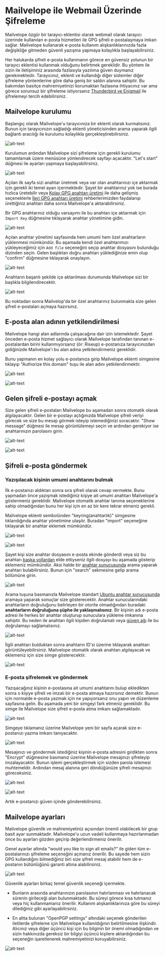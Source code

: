 # Mailvelope ile Webmail Üzerinde Şifreleme

Mailvelope özgür bir tarayıcı eklentisi olarak webmail olarak tarayıcı üzerinde kullanılan e-posta hizmetleri ile GPG şifreli e-postalaşmaya imkan sağlar. Mailvelope kullanarak e-posta kullanım alışkanlıklarınızda fazla değişikliğe gitmeden güvenli yazışma yapmaya kolaylıkla başlayabilirsiniz.

Her halukarda şifreli e-posta kullanmanın görece en güvensiz yolunun bir tarayıcı eklentisi kullanmak olduğunu belirtmek gereklidir. Bu yöntem ile sizin ile iletişiminiz arasında fazlasıyla yazılıma güven duymanız gerekmektedir. Tarayıcınız, eklenti ve kullandığı diğer sistemler diğer şifreleme yöntemlerine göre daha geniş bir saldırı alanına sahiptir. Bu bakımdan basitçe mahremiyetinizi korumaktan fazlasına ihtiyacınız var ama görece sorunsuz bir şifreleme istiyorsanız [Thunderbird ve Enigmail](thunderbird_enigmail.md) ile şifrelemeyi tercih edebilirsiniz.

## Mailvelope kurulumu

Başlangıç olarak Mailvelope'u tarayıcınıza bir eklenti olarak kurmalısınız. Bunun için tarayıcınızın sağladığı eklenti yöneticisinden arama yaparak ilgili bağlantı aracılığı ile kurulumu kolaylıkla gerçekleştirebilirsiniz.

![alt-text](mailvelope/kurulum.png)

Kurulumun ardından Mailvelope sizi şifreleme için gerekli kurulumu tamamlamak üzere menüsüne yönlendirecek sayfayı açacaktır. "Let's start" düğmesi ile ayarları yapmaya başlayabilirsiniz.

![alt-text](mailvelope/yonlendirme.png)

Açılan ilk sayfa sizi anahtar üretmek veya var olan anahtarınızı içe aktarmak için gerekli iki temel ayarı içermektedir. Şayet bir anahtarınız yok ise burada hızlıca üretebilir veya [Kolay GPG anahtarı üretimi](gpg/gpg-anahtar-uretimi.md) ile daha gelişmiş seçeneklerle [İleri GPG anahtarı üretimi](gpg/gpg_gelismis_anahtar_uretimi.md) rehberlerimizden faydalanıp ürettiğiniz anahtarı daha sonra Mailvelope'a aktarabilirsiniz.

Bir GPG anahtarınız olduğu varsayımı ile bu anahtarı içe aktarmak için `Import Key` düğmesine tıklayarak anahtar yönetimine gidin.

![alt-text](mailvelope/iceaktar.png)

Açılan anahtar yönetimi sayfasında hem umumi hem özel anahtarların yüklenmesi mümkündür. Bu aşamada kendi özel anahtarımızı yükleyeceğimiz için `Add file` seçeneğini seçip anahtar dosyasını bulunduğu dizinden seçin. Gelen başlıktan doğru anahtarı yüklediğinize emin olup "confirm" düğmesine tıklayarak onaylayın.

![alt-text](mailvelope/anahtar_dogrula.png)

Anahtarın başarılı şekilde içe aktarılması durumunda Mailvelope sizi bir başlıkla bilgilendirecektir.

![alt-text](mailvelope/iceaktar_onay.png)

Bu noktadan sonra Mailvelop'da bir özel anahtarınız bulunmakla size gelen şifreli e-postaları açmaya hazırsınız.

## E-posta alan adının yetkilendirilmesi

Mailvelope hangi alan adlarında çalışacağına dair izin istemektedir. Şayet önceden e-posta hizmet sağlayıcı olarak Mailvelope tarafından tanınan e-postalardan birini kullanmıyorsanız (ör: Riseup) e-postanıza tarayıcınızdan gidiğinizde Mailvelope'ı bu alan adına yetkilendirmeniz gereklidir.

Bunu yapmanın en kolay yolu e-postanıza girip Mailvelope eklenti simgesine tıklayıp "Authorize this domain" tuşu ile alan adını yetkilendirmektir.

![alt-text](mailvelope/alan_yetki.png)

![alt-text](mailvelope/alan.png)

## Gelen şifreli e-postayı açmak

Size gelen şifreli e-postaları Mailvelope bu aşamadan sonra otomatik olarak algılayacaktır. Gelen bir e-postayı açtığınızda Mailvelope şifreli veriyi görecek ve size bu mesajı görmek isteyip istemediğinizi soracaktır. "Show message" düğmesi ile mesajı görüntülemeyi seçin ve ardından gerekiyor ise anahtarınızın parolasını girin.

![alt-text](mailvelope/mesaj.png)

![alt-text](mailvelope/recv.png)

## Şifreli e-posta göndermek

### Yazışılacak kişinin umumi anahtarını bulmak

İlk e-postanızı aldıktan sonra sıra şifreli olarak cevap vermekte. Bunu yapmadan önce yazışmak istediğiniz kişiye ait umumi anahtarı Mailvelope'a göstermeniz gereklidir. Mailvelope otomatik anahtar tanıma seçeneklerine sahip olmadığından bunu her kişi için en az bir kere tekrar etmeniz gerekli.

Mailvelope eklenti sembolünden "keyring(anahtarlık)" simgesine tıklandığında anahtar yönetimine ulaşılır. Buradan "import" seçeneğine tıklayarak bir anahtar eklemek mümkündür.

![alt-text](mailvelope/alan_yetki.png)

![alt-text](mailvelope/iceaktar.png)

Şayet kişi size anahtar dosyasını e-posta ekinde gönderdi veya siz bu anahtarı [başka yollardan](gpg/ucbirim_gpg.md) elde ettiyseniz ilgili dosyayı bu aşamada gösterip eklemeniz mümkündür. Aksi halde bir [anahtar sunucusunda](https://en.wikipedia.org/wiki/Key_server_(cryptographic)) arama yaparak anahtarı bulabilirsiniz. Bunun için "search" sekmesine gelip arama bölümüne girin.

![alt-text](mailvelope/umumi_ara.png)

Arama tuşuna basmanızla Mailvelope standart [Ubuntu anahtar sunucusunda](https://keyserver.ubuntu.com) aramaya yaparak sonuçlar size gösterecektir. Anahtar sunucularındaki anahtarların doğruluğunu belirleyen bir otorite olmadığından buradaki **anahtarların doğruluğuna şüphe ile yaklaşmalısınız**. Bir kişinin adı e-posta adresi ile herkes bir anahtar oluşturup sunuculara yükleme imkanına sahiptir. Bu neden ile anahtarı ilgili kişiden doğrulamalı veya [güven ağı](gpg/ucbirim_gpg.md) ile bu doğrulamayı sağlamalısınız.

![alt-text](mailvelope/umumi.png)

İlgili anahtarı bulduktan sonra anahtarın ID'si üzerine tıklayarak anahtarı görüntüleyebilirsiniz. Mailvelope otomatik olarak anahtarı algılayacak ve eklemeniz için size simge gösterecektir.

![alt-text](mailvelope/sunucu.png)

### E-posta şifrelemek ve göndermek

Yazışacağınız kişinin e-postasına ait umumi anahtarını bulup ekledikten sonra o kişiye şifreli ve imzalı bir e-posta atmaya hazırsınız demektir. Bunun için normalde e-posta yazmak için ne yapıyorsanız onu yapın ve düzenleme sayfasına gelin. Bu aşamada yeni bir simgeyi fark etmeniz gereklidir. Bu simge ile Mailvelope size şifreli e-posta atma imkanı sağlamaktadır.

![alt-text](mailvelope/simge.png)

Simgeye tıklamanız üzerine Mailvelope yeni bir sayfa açarak size e-postanızı yazma imkanı tanıyacaktır.

![alt-text](mailvelope/cevap.png)

Mesajınızı ve göndermek istediğiniz kişinin e-posta adresini girdikten sonra "Encrypt" düğmesine basmanız üzerine Mailvelope mesajınızı şifreleyip imzalayacaktır. Bunun işlemi gerçekleştirmek için sizden parola istemesi muhtemeldir. Ardından mesaj alanına geri döndüğünüze şifreli mesajınızı göreceksiniz.

![alt-text](mailvelope/parola.png)

![alt-text](mailvelope/gonderi.png)

Artık e-postanızı güven içinde gönderebilirsiniz.

## Mailvelope ayarları

Mailvelope güvenlik ve mahremiyetiniz açısından önemli olabilecek bir grup basit ayar sunmaktadır. Mailvelope'u uzun vadeli kullanmaya hazırlanmadan önce bu ayarları gözden geçirip değerlendirmeniz önerilir.

Genel ayarlar altında "would you like to sign all emails?" ile giden tüm e-postalarınızı şifreleme seçeneğini açmanız önerilir. Bu sayede hem sizin GPG kullandığını bilmediğiniz biri size şifreli mesaj atabilir hem de e-postanın bütünlüğünü garanti altına alabilirsiniz.

![alt-text](mailvelope/ayarlar_genel.png)

Güvenlik ayarları birkaç temel güvenlik seçeneği içermekte. 

* Bunların arasında anahtarınızın parolasının hatırlanması ve hatırlanacak sürenin girileceği alan bulunmaktadır. Bu süreyi görece kısa tutmanız veya hiç kullanmamanız önerilir. Kullanım alışkanlıklarınıza göre bu süreyi dilediğiniz gibi ayarlayabilirsiniz.

* En altta bulunan "OpenPGP settings" altındaki seçenek gönderilen iletilerde şifreleme için Mailvelope kullanıldığının belirtilmesine ilişkindir. Alıcınız veya diğer üçüncü kişi için bu bilginin bir önemi olmadığından ve sizin hakkınızda gereksiz bir bilgiyi üçüncü kişilere aktardığından bu seçeneğin işaretlenerek mahremiyetinizi koruyabilirsiniz.

![alt-text](mailvelope/ayarlar_guvenlik.png)
